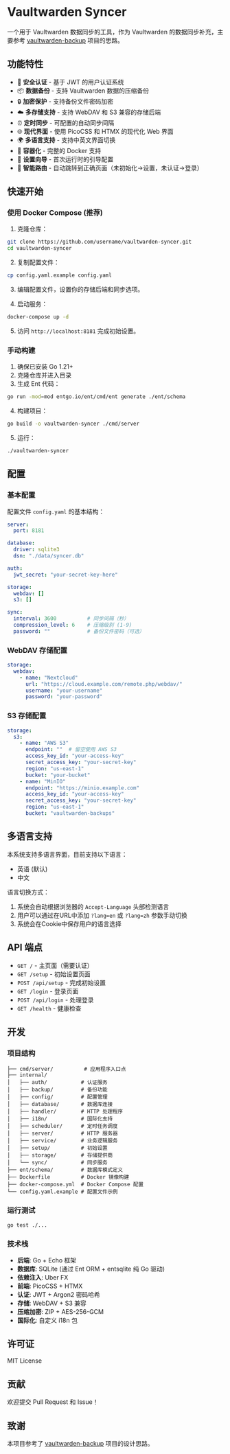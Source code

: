 # Vaultwarden Syncer

一个用于 Vaultwarden 数据同步的工具，作为 Vaultwarden 的数据同步补充，主要参考 [vaultwarden-backup](https://github.com/ttionya/vaultwarden-backup) 项目的思路。

## 功能特性

- 🔐 **安全认证** - 基于 JWT 的用户认证系统
- 📦 **数据备份** - 支持 Vaultwarden 数据的压缩备份
- 🔒 **加密保护** - 支持备份文件密码加密
- ☁️ **多存储支持** - 支持 WebDAV 和 S3 兼容的存储后端
- ⏰ **定时同步** - 可配置的自动同步间隔
- 🌐 **现代界面** - 使用 PicoCSS 和 HTMX 的现代化 Web 界面
- 🌍 **多语言支持** - 支持中英文界面切换
- 🐳 **容器化** - 完整的 Docker 支持
- 🔧 **设置向导** - 首次运行时的引导配置
- 🚀 **智能路由** - 自动跳转到正确页面（未初始化→设置，未认证→登录）

## 快速开始

### 使用 Docker Compose (推荐)

1. 克隆仓库：
```bash
git clone https://github.com/username/vaultwarden-syncer.git
cd vaultwarden-syncer
```

2. 复制配置文件：
```bash
cp config.yaml.example config.yaml
```

3. 编辑配置文件，设置你的存储后端和同步选项。

4. 启动服务：
```bash
docker-compose up -d
```

5. 访问 `http://localhost:8181` 完成初始设置。

### 手动构建

1. 确保已安装 Go 1.21+
2. 克隆仓库并进入目录
3. 生成 Ent 代码：
```bash
go run -mod=mod entgo.io/ent/cmd/ent generate ./ent/schema
```
4. 构建项目：
```bash
go build -o vaultwarden-syncer ./cmd/server
```
5. 运行：
```bash
./vaultwarden-syncer
```

## 配置

### 基本配置

配置文件 `config.yaml` 的基本结构：

```yaml
server:
  port: 8181

database:
  driver: sqlite3
  dsn: "./data/syncer.db"

auth:
  jwt_secret: "your-secret-key-here"

storage:
  webdav: []
  s3: []

sync:
  interval: 3600          # 同步间隔（秒）
  compression_level: 6    # 压缩级别 (1-9)
  password: ""            # 备份文件密码（可选）
```

### WebDAV 存储配置

```yaml
storage:
  webdav:
    - name: "Nextcloud"
      url: "https://cloud.example.com/remote.php/webdav/"
      username: "your-username"
      password: "your-password"
```

### S3 存储配置

```yaml
storage:
  s3:
    - name: "AWS S3"
      endpoint: ""  # 留空使用 AWS S3
      access_key_id: "your-access-key"
      secret_access_key: "your-secret-key"
      region: "us-east-1"
      bucket: "your-bucket"
    - name: "MinIO"
      endpoint: "https://minio.example.com"
      access_key_id: "your-access-key"
      secret_access_key: "your-secret-key"
      region: "us-east-1"
      bucket: "vaultwarden-backups"
```

## 多语言支持

本系统支持多语言界面，目前支持以下语言：
- 英语 (默认)
- 中文

语言切换方式：
1. 系统会自动根据浏览器的 `Accept-Language` 头部检测语言
2. 用户可以通过在URL中添加 `?lang=en` 或 `?lang=zh` 参数手动切换
3. 系统会在Cookie中保存用户的语言选择

## API 端点

- `GET /` - 主页面（需要认证）
- `GET /setup` - 初始设置页面
- `POST /api/setup` - 完成初始设置
- `GET /login` - 登录页面
- `POST /api/login` - 处理登录
- `GET /health` - 健康检查

## 开发

### 项目结构

```
├── cmd/server/          # 应用程序入口点
├── internal/
│   ├── auth/           # 认证服务
│   ├── backup/         # 备份功能
│   ├── config/         # 配置管理
│   ├── database/       # 数据库连接
│   ├── handler/        # HTTP 处理程序
│   ├── i18n/           # 国际化支持
│   ├── scheduler/      # 定时任务调度
│   ├── server/         # HTTP 服务器
│   ├── service/        # 业务逻辑服务
│   ├── setup/          # 初始设置
│   ├── storage/        # 存储提供商
│   └── sync/           # 同步服务
├── ent/schema/         # 数据库模式定义
├── Dockerfile          # Docker 镜像构建
├── docker-compose.yml  # Docker Compose 配置
└── config.yaml.example # 配置文件示例
```

### 运行测试

```bash
go test ./...
```

### 技术栈

- **后端**: Go + Echo 框架
- **数据库**: SQLite (通过 Ent ORM + entsqlite 纯 Go 驱动)
- **依赖注入**: Uber FX
- **前端**: PicoCSS + HTMX
- **认证**: JWT + Argon2 密码哈希
- **存储**: WebDAV + S3 兼容
- **压缩加密**: ZIP + AES-256-GCM
- **国际化**: 自定义 i18n 包

## 许可证

MIT License

## 贡献

欢迎提交 Pull Request 和 Issue！

## 致谢

本项目参考了 [vaultwarden-backup](https://github.com/ttionya/vaultwarden-backup) 项目的设计思路。